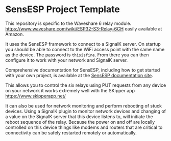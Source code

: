 # SensESP Project Template

This repository is specific to the Waveshare 6 relay module.
https://www.waveshare.com/wiki/ESP32-S3-Relay-6CH easily available at Amazon.

It uses the SensESP framework to connect to a SignalK server.
On startup you should be able to connect to
the WiFi access point with the same name as the device. The password is `thisisfine`. From there you can then configure it to work with your network and SignalK server.

Comprehensive documentation for SensESP, including how to get started with your own project, is available at the [SensESP documentation site](https://signalk.org/SensESP/).

This allows you to control the six relays using PUT requests from any device on your network it works extremely well with the SKipper app https://www.skipperapp.net/

It can also be used for network monitoring and perform rebooting of stuck devices. Using a SignalK plugin to monitor network devices and changing of a value on the SignalK server that this device listens to, will initiate the reboot sequence of the relay. Because the power on and off are locally controlled on this device things like modems and routers that are critical to connectivity can be safely restarted remotely or automatically.
